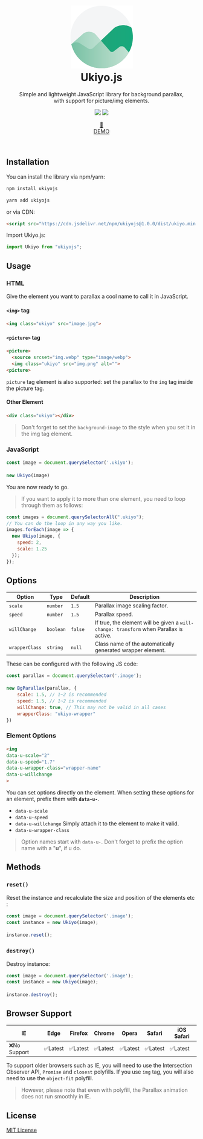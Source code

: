 <div align="center">
  <h1>
    <img width="165" src="./ukiyo.png" alt="">
    <br>
    Ukiyo.js</h1>
  <p>Simple and lightweight JavaScript library for background parallax,<br>with support for picture/img elements.</p>
  <p>
    <img src="https://img.shields.io/bundlephobia/min/ukiyojs">
    <img src="https://img.shields.io/github/license/yitengjun/ukiyojs">
  </p>
  <p>
    <a href="https://yitengjun.github.io/ukiyojs/" target="_blank">
    🤟<br>
    DEMO</a>
  </p>
</div>
<br>

## Installation
You can install the library via npm/yarn:
```sh
npm install ukiyojs
```
```sh
yarn add ukiyojs
```

or via CDN:
```html
<script src="https://cdn.jsdelivr.net/npm/ukiyojs@1.0.0/dist/ukiyo.min.js"></script>
```

Import Ukiyo.js:
```javascript
import Ukiyo from "ukiyojs";
```

## Usage
### HTML
Give the element you want to parallax a cool name to call it in JavaScript.
#### ```<img>``` tag
```html
<img class="ukiyo" src="image.jpg">
```

#### ```<picture>``` tag
```html
<picture>
  <source srcset="img.webp" type="image/webp">
  <img class="ukiyo" src="img.png" alt="">
<picture>
```
```picture``` tag element is also supported: set the parallax to the ```img``` tag inside the picture tag.

#### Other Element
```html
<div class="ukiyo"></div>
```
> Don't forget to set the ```background-image``` to the style when you set it in the img tag element.

### JavaScript
```javascript
const image = document.querySelector('.ukiyo');

new Ukiyo(image)
```
You are now ready to go.

> If you want to apply it to more than one element, you need to loop through them as follows:
```javascript
const images = document.querySelectorAll(".ukiyo");
// You can do the loop in any way you like.
images.forEach(image => {
  new Ukiyo(image, {
    speed: 2,
    scale: 1.25
  });
});
```

## Options

| Option       | Type    | Default | Description                                                                            | 
| ------------ | ------- | ------- | -------------------------------------------------------------------------------------- | 
| ```scale```        | ```number```  | ```1.5```     | Parallax image scaling factor.                                                          | 
| ```speed```        | ```number```  | ```1.5```     | Parallax speed.                                                                         | 
| ```willChange```   | ```boolean``` | ```false```   | If true, the element will be given a ```will-change: transform``` when Parallax is active. | 
| ```wrapperClass``` | ```string```  | ```null```    | Class name of the automatically generated wrapper element.                              | 

These can be configured with the following JS code:
```javascript
const parallax = document.querySelector('.image');

new BgParallax(parallax, {
    scale: 1.5, // 1~2 is recommended
    speed: 1.5, // 1~2 is recommended
    willChange: true, // This may not be valid in all cases
    wrapperClass: "ukiyo-wrapper"
})
```

### Element Options
```html
<img
data-u-scale="2"
data-u-speed="1.7"
data-u-wrapper-class="wrapper-name"
data-u-willchange
>
```
You can set options directly on the element.
When setting these options for an element, prefix them with **```data-u-```**.

- ```data-u-scale```
- ```data-u-speed```
- ```data-u-willchange``` Simply attach it to the element to make it valid.
- ```data-u-wrapper-class```
> Option names start with ```data-u-```. Don't forget to prefix the option name with a "**u**", if u do.

## Methods
### ```reset()```
Reset the instance and recalculate the size and position of the elements etc :

```javascript
const image = document.querySelector('.image');
const instance = new Ukiyo(image);

instance.reset();
```

### ```destroy()```
Destroy instance:
```javascript
const image = document.querySelector('.image');
const instance = new Ukiyo(image);

instance.destroy();
```

## Browser Support
| IE         | Edge   | Firefox | Chrome | Opera  | Safari | iOS Safari | 
| ---------- | ------ | ------- | ------ | ------ | ------ | ---------- | 
| ❌No Support | ✅Latest | ✅Latest  | ✅Latest | ✅Latest | ✅Latest | ✅Latest     | 

To support older browsers such as IE, you will need to use the Intersection Observer API, ```Promise``` and ```closest``` polyfills.
If you use ```img``` tag, you will also need to use the ```object-fit``` polyfill.

> However, please note that even with polyfill, the Parallax animation does not run smoothly in IE.

## License
[MIT License](https://github.com/yitengjun/ukiyojs/blob/main/LICENSE)

